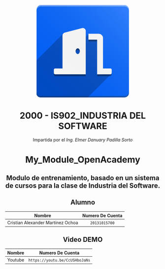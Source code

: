 

<div align="center">
    <img src="https://github.com/AlxZeroX/My_Module_OpenAcademy/blob/main/static/description/icon.png?raw=true" width="300px"> </img> 


# 2000 - IS902_INDUSTRIA DEL SOFTWARE
Impartida por el *Ing. Elmer Danuary Padilla Sorto*

# My_Module_OpenAcademy
## Modulo de entrenamiento, basado en un sistema de cursos para la clase de Industria del Software.

## **Alumno**
| Nombre | Numero De Cuenta |
|:-------------:| :-----:|
| Cristian Alexander Martínez Ochoa | `20131015700` |

## **Video DEMO**
| Nombre | Numero De Cuenta |
|:-------------:| :-----:|
| Youtube | `https://youtu.be/CcUSHboJaNs` |
</div>
